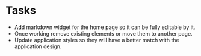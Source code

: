 # Tasks

- Add markdown widget for the home page so it can be fully editable by it.
- Once working remove existing elements or move them to another page.
- Update application styles so they will have a better match with the application design.